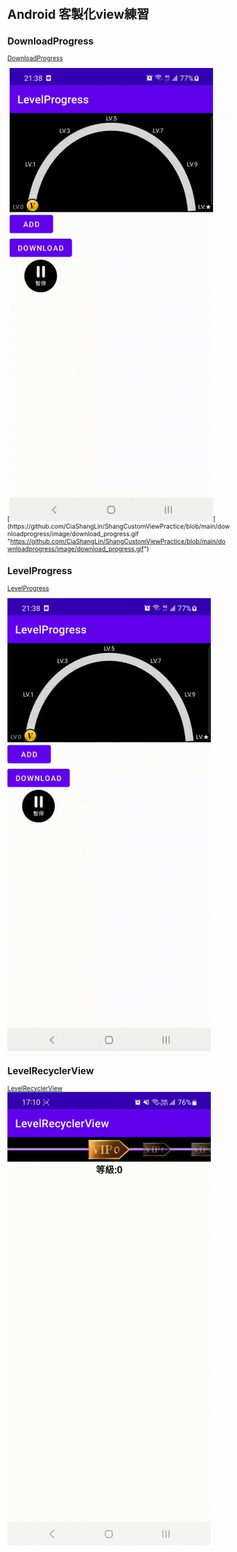# Android 客製化view練習

## DownloadProgress
[DownloadProgress](https://github.com/CiaShangLin/ShangCustomViewPractice/tree/main/downloadprogress "DownloadProgress")

[![GIF](https://github.com/CiaShangLin/ShangCustomViewPractice/blob/main/downloadprogress/image/download_progress.gif "https://github.com/CiaShangLin/ShangCustomViewPractice/blob/main/downloadprogress/image/download_progress.gif")](https://github.com/CiaShangLin/ShangCustomViewPractice/blob/main/downloadprogress/image/download_progress.gif "https://github.com/CiaShangLin/ShangCustomViewPractice/blob/main/downloadprogress/image/download_progress.gif")

## LevelProgress
[LevelProgress](https://github.com/CiaShangLin/ShangCustomViewPractice/tree/main/levelprogress "LevelProgress")

[![GIF](https://github.com/CiaShangLin/ShangCustomViewPractice/blob/main/levelprogress/image/download_progress.gif "GIF")](https://github.com/CiaShangLin/ShangCustomViewPractice/blob/main/levelprogress/image/download_progress.gif "GIF")


## LevelRecyclerView
[LevelRecyclerView](https://github.com/CiaShangLin/ShangCustomViewPractice/tree/main/levelrecyclerview "LevelRecyclerView")
[![GIF](https://github.com/CiaShangLin/ShangCustomViewPractice/blob/main/levelrecyclerview/image/levelRecyclerView.gif "GIF")](https://github.com/CiaShangLin/ShangCustomViewPractice/blob/main/levelrecyclerview/image/levelRecyclerView.gif "GIF")